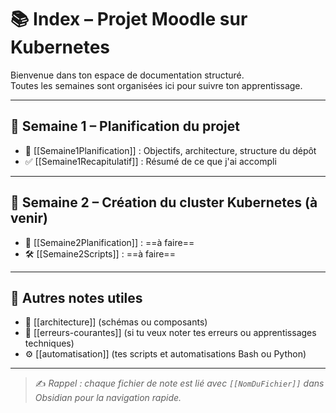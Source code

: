 
# 📚 Index – Projet Moodle sur Kubernetes

Bienvenue dans ton espace de documentation structuré.  
Toutes les semaines sont organisées ici pour suivre ton apprentissage.

---

## 🔵 Semaine 1 – Planification du projet

- 📘 [[Semaine1Planification]] : Objectifs, architecture, structure du dépôt
- ✅ [[Semaine1Recapitulatif]] : Résumé de ce que j'ai accompli

---

## 🔵 Semaine 2 – Création du cluster Kubernetes (à venir)

- 📘 [[Semaine2Planification]] : ==à faire==
- 🛠️ [[Semaine2Scripts]] : ==à faire==

---

## 🧭 Autres notes utiles

- 📐 [[architecture]] (schémas ou composants)
- 🧠 [[erreurs-courantes]] (si tu veux noter tes erreurs ou apprentissages techniques)
- ⚙️ [[automatisation]] (tes scripts et automatisations Bash ou Python)

---

> ✍️ _Rappel : chaque fichier de note est lié avec `[[NomDuFichier]]` dans Obsidian pour la navigation rapide._
